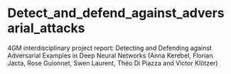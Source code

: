 # Detect_and_defend_against_adversarial_attacks
4GM interdisciplinary project report: Detecting and Defending against Adversarial Examples in Deep Neural Networks (Anna Kerebel, Florian Jacta, Rose Guionnet, Swen Laurent, Théo Di Piazza and Victor Klötzer)
